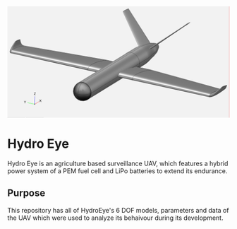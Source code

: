 ![alt text](https://github.com/Fer-29/HydroEye-GNC/blob/main/HITL%20Model/s.PNG)
# Hydro Eye
Hydro Eye is an agriculture based surveillance UAV, which features a hybrid power system of a PEM fuel cell and LiPo batteries to extend its endurance.

## Purpose
This repository has all of HydroEye's 6 DOF models, parameters and data of the UAV which were used to analyze its behaivour during its development. 

